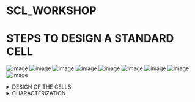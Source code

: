 # SCL_WORKSHOP

# STEPS TO DESIGN A STANDARD CELL

  
  
  ![image](https://github.com/rohithgopakumar/SCL_WORKSHOP/assets/131611312/29dd79ce-b45f-435b-a719-587c4f9ac9fa)
  ![image](https://github.com/rohithgopakumar/SCL_WORKSHOP/assets/131611312/b55e2fc1-d127-4e6c-83a2-80afd24cea6e)
  ![image](https://github.com/rohithgopakumar/SCL_WORKSHOP/assets/131611312/af1ef933-5283-4dd0-a79f-ca663c684ec1)
  ![image](https://github.com/rohithgopakumar/SCL_WORKSHOP/assets/131611312/53731302-c911-43f1-ba4f-5b1ecf50104b)
  ![image](https://github.com/rohithgopakumar/SCL_WORKSHOP/assets/131611312/48324209-31bb-4851-b075-5dad1a9552f8)
  ![image](https://github.com/rohithgopakumar/SCL_WORKSHOP/assets/131611312/f38824d0-b59c-4c0e-b856-dbd4d54233e1)
  ![image](https://github.com/rohithgopakumar/SCL_WORKSHOP/assets/131611312/4bab8842-f52e-4523-8fd8-b3f23c38cc1b)
  ![image](https://github.com/rohithgopakumar/SCL_WORKSHOP/assets/131611312/f693c0d2-5dac-4e75-8749-d4eb05438262)
  ![image](https://github.com/rohithgopakumar/SCL_WORKSHOP/assets/131611312/d9b1ac38-4d37-4535-9bb2-eceff8ce5d67)


</details>
<details>
<summary>DESIGN OF THE CELLS </summary>




</details>
<details>
<summary>CHARACTERIZATION </summary>
